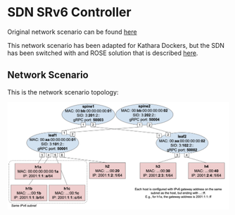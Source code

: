 # SDN SRv6 Controller
Original network scenario can be found [here](https://github.com/opennetworkinglab/ngsdn-tutorial/blob/advanced/EXERCISE-6.md)

This network scenario has been adapted for Kathara Dockers, but the SDN has been switched with and ROSE solution that is described [here](https://netgroup.github.io/srv6-sdn/).

## Network Scenario

This is the network scenario topology: 

![topology](images/topo-v6.png)
